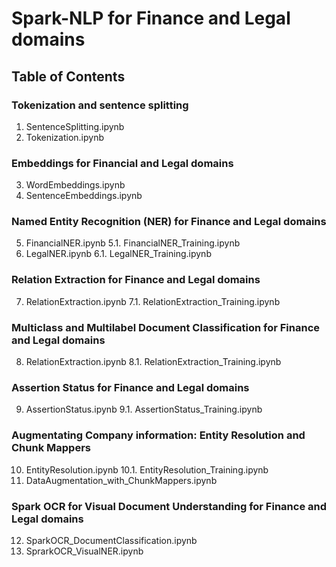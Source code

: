 # Spark-NLP for Finance and Legal domains

## Table of Contents

### Tokenization and sentence splitting
1. SentenceSplitting.ipynb
2. Tokenization.ipynb

### Embeddings for Financial and Legal domains
3. WordEmbeddings.ipynb
4. SentenceEmbeddings.ipynb

### Named Entity Recognition (NER) for Finance and Legal domains
5. FinancialNER.ipynb
5.1. FinancialNER_Training.ipynb
6. LegalNER.ipynb
6.1. LegalNER_Training.ipynb

### Relation Extraction for Finance and Legal domains
7. RelationExtraction.ipynb
7.1. RelationExtraction_Training.ipynb

### Multiclass and Multilabel Document Classification for Finance and Legal domains
8. RelationExtraction.ipynb
8.1. RelationExtraction_Training.ipynb

### Assertion Status for Finance and Legal domains
9. AssertionStatus.ipynb
9.1. AssertionStatus_Training.ipynb

### Augmentating Company information: Entity Resolution and Chunk Mappers
10. EntityResolution.ipynb
10.1. EntityResolution_Training.ipynb
11. DataAugmentation_with_ChunkMappers.ipynb

### Spark OCR for Visual Document Understanding for Finance and Legal domains
12. SparkOCR_DocumentClassification.ipynb
13. SprarkOCR_VisualNER.ipynb
